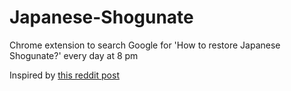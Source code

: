 # Japanese-Shogunate
Chrome extension to search Google for 'How to restore Japanese Shogunate?' every day at 8 pm

Inspired by [this reddit post](https://redd.it/a7jfau)

